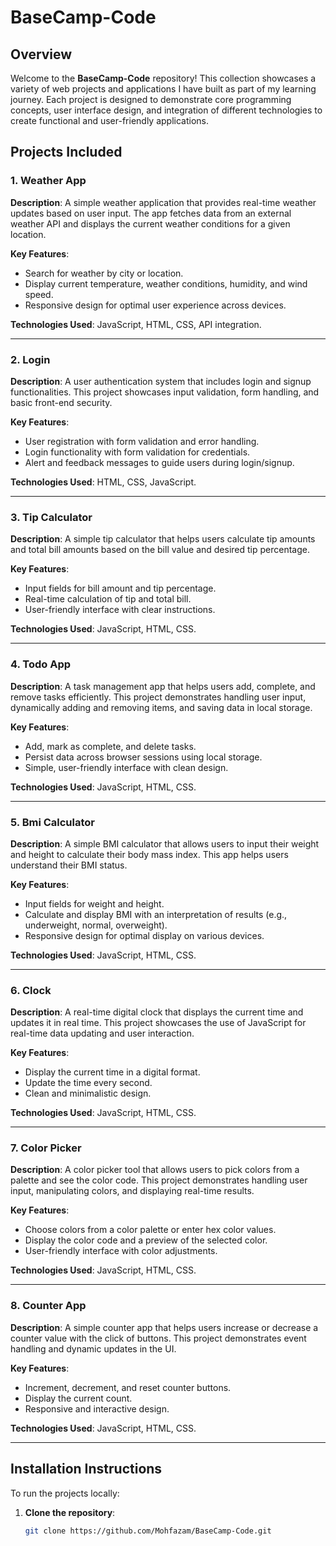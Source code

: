 # BaseCamp-Code

## Overview

Welcome to the **BaseCamp-Code** repository! This collection showcases a variety of web projects and applications I have built as part of my learning journey. Each project is designed to demonstrate core programming concepts, user interface design, and integration of different technologies to create functional and user-friendly applications.

## Projects Included

### 1. **Weather App**

**Description**: A simple weather application that provides real-time weather updates based on user input. The app fetches data from an external weather API and displays the current weather conditions for a given location.

**Key Features**:
- Search for weather by city or location.
- Display current temperature, weather conditions, humidity, and wind speed.
- Responsive design for optimal user experience across devices.

**Technologies Used**: JavaScript, HTML, CSS, API integration.

---

### 2. **Login**

**Description**: A user authentication system that includes login and signup functionalities. This project showcases input validation, form handling, and basic front-end security.

**Key Features**:
- User registration with form validation and error handling.
- Login functionality with form validation for credentials.
- Alert and feedback messages to guide users during login/signup.

**Technologies Used**: HTML, CSS, JavaScript.

---

### 3. **Tip Calculator**

**Description**: A simple tip calculator that helps users calculate tip amounts and total bill amounts based on the bill value and desired tip percentage.

**Key Features**:
- Input fields for bill amount and tip percentage.
- Real-time calculation of tip and total bill.
- User-friendly interface with clear instructions.

**Technologies Used**: JavaScript, HTML, CSS.

---

### 4. **Todo App**

**Description**: A task management app that helps users add, complete, and remove tasks efficiently. This project demonstrates handling user input, dynamically adding and removing items, and saving data in local storage.

**Key Features**:
- Add, mark as complete, and delete tasks.
- Persist data across browser sessions using local storage.
- Simple, user-friendly interface with clean design.

**Technologies Used**: JavaScript, HTML, CSS.

---

### 5. **Bmi Calculator**

**Description**: A simple BMI calculator that allows users to input their weight and height to calculate their body mass index. This app helps users understand their BMI status.

**Key Features**:
- Input fields for weight and height.
- Calculate and display BMI with an interpretation of results (e.g., underweight, normal, overweight).
- Responsive design for optimal display on various devices.

**Technologies Used**: JavaScript, HTML, CSS.

---

### 6. **Clock**

**Description**: A real-time digital clock that displays the current time and updates it in real time. This project showcases the use of JavaScript for real-time data updating and user interaction.

**Key Features**:
- Display the current time in a digital format.
- Update the time every second.
- Clean and minimalistic design.

**Technologies Used**: JavaScript, HTML, CSS.

---

### 7. **Color Picker**

**Description**: A color picker tool that allows users to pick colors from a palette and see the color code. This project demonstrates handling user input, manipulating colors, and displaying real-time results.

**Key Features**:
- Choose colors from a color palette or enter hex color values.
- Display the color code and a preview of the selected color.
- User-friendly interface with color adjustments.

**Technologies Used**: JavaScript, HTML, CSS.

---

### 8. **Counter App**

**Description**: A simple counter app that helps users increase or decrease a counter value with the click of buttons. This project demonstrates event handling and dynamic updates in the UI.

**Key Features**:
- Increment, decrement, and reset counter buttons.
- Display the current count.
- Responsive and interactive design.

**Technologies Used**: JavaScript, HTML, CSS.

---

## Installation Instructions

To run the projects locally:

1. **Clone the repository**:
   ```bash
   git clone https://github.com/Mohfazam/BaseCamp-Code.git
